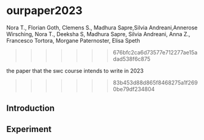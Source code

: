 # ourpaper2023
Nora T., Florian Goth, Clemens S., Madhura Sapre,Silvia Andreani,Annerose 
Wirsching, Nora T., Deeksha S, Madhura Sapre, Silvia Andreani, Anna Z., Francesco Tortora, Morgane Paternoster,
Elisa Speth
>>>>>>> 676bfc2ca6d73577e712277ae15adad538f6c875

the paper that the swc course intends to write in 2023
>>>>>>> 83b453d88d865f8468275a1f2690be79df234804

## Introduction

## Experiment

